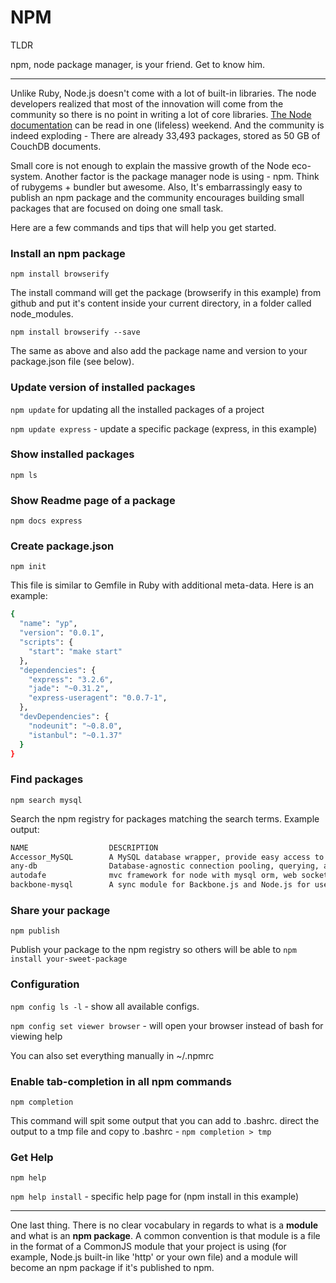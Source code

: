 # NPM

TLDR

npm, node package manager, is your friend. Get to know him.

***

Unlike Ruby, Node.js doesn't come with a lot of built-in libraries. The node developers realized that most of the innovation will come from the community so there is no point in writing a lot of core libraries. [The Node documentation](http://nodejs.org/api/) can be read in one (lifeless) weekend.
And the community is indeed exploding - There are already 33,493 packages, stored as 50 GB of CouchDB documents.

Small core is not enough to explain the massive growth of the Node eco-system. Another factor is the package manager node is using - npm.
Think of rubygems + bundler but awesome. Also, It's embarrassingly easy to publish an npm package and the community encourages building small packages that are focused on doing one small task.

Here are a few commands and tips that will help you get started.

### Install an npm package

`npm install browserify`

The install command will get the package (browserify in this example) from github and put it's content inside your current directory, in a folder called node_modules.

`npm install browserify --save`

The same as above and also add the package name and version to your package.json file (see below).

### Update version of installed packages

`npm update` for updating all the installed packages of a project 

`npm update express` - update a specific package (express, in this example)

### Show installed packages

`npm ls`

### Show Readme page of a package

`npm docs express`

### Create package.json

`npm init`

This file is similar to Gemfile in Ruby with additional meta-data. Here is an example:

```bash
{
  "name": "yp",
  "version": "0.0.1",
  "scripts": {
    "start": "make start"
  },
  "dependencies": {
    "express": "3.2.6",
    "jade": "~0.31.2",
    "express-useragent": "0.0.7-1",
  },
  "devDependencies": {
    "nodeunit": "~0.8.0",
    "istanbul": "~0.1.37"
  }
}
```

### Find packages

`npm search mysql`

Search the npm registry for packages matching the search terms. Example output:

```bash
NAME                  DESCRIPTION                                                   AUTHOR                DATE              VERSION     KEYWORDS
Accessor_MySQL        A MySQL database wrapper, provide easy access to database without writing SQL code =bu 2012-11-28 11:34  0.4.1       mysql accessor genericobject observer
any-db                Database-agnostic connection pooling, querying, and result sets =grncdr             2013-06-14 00:19  0.6.0       mysql postgres pg sqlite sqlite3
autodafe              mvc framework for node with mysql orm, web sockets support, logging, routing, user roles etc =jifeon 2012-10-19 21:26  0.5.0       mvc framework mysql orm websockets
backbone-mysql        A sync module for Backbone.js and Node.js for use with MySQL  =ccowan               2013-03-04 18:01  0.2.0
```

### Share your package

`npm publish`

Publish your package to the npm registry so others will be able to `npm install your-sweet-package`

### Configuration

`npm config ls -l` - show all available configs.

`npm config set viewer browser` - will open your browser instead of bash for viewing help

You can also set everything manually in ~/.npmrc

### Enable tab-completion in all npm commands

`npm completion` 

This command will spit some output that you can add to .bashrc.  direct the output to a tmp file and copy to .bashrc - `npm completion > tmp`

### Get Help

`npm help`

`npm help install` - specific help page for (npm install in this example)

***

One last thing. There is no clear vocabulary in regards to what is a **module** and what is an **npm package**. A common convention is that module is a file in the format of a CommonJS module that your project is using (for example, Node.js built-in like 'http' or your own file) and a module will become an npm package if it's published to npm.